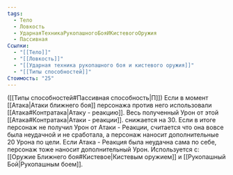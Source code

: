 ```yaml
---
tags:
  - Тело
  - Ловкость
  - УдарнаяТехникаРукопашногоБояИКистевогоОружия
  - Пассивная
Ссылки:
  - "[[Тело]]"
  - "[[Ловкость]]"
  - "[[Ударная техника рукопашного боя и кистевого оружия]]"
  - "[[Типы способностей]]"
Стоимость: "25"
---
```

([[Типы способностей#Пассивная способность|П]]) Если в момент [[Атака|Атаки ближнего боя]] персонажа против него использовали [[Атака#Контратака|Атаку - реакцию]]. Весь полученный Урон от этой [[Атака#Контратака|Атаки - реакции]]. снижается на 30. Если в итоге персонаж не получил Урон от Атаки - Реакции, считается что она вовсе была неудачной и не сработала, а персонаж наносит дополнительные 20 Урона по цели. Если Атака - Реакция была неудачна сама по себе, персонаж тоже наносит дополнительный Урон. 
Используется с: [[Оружие Ближнего боя#Кистевое|Кистевым оружием]] и [[Рукопашный Бой|Рукопашным боем]].